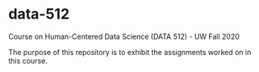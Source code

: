 # data-512
Course on Human-Centered Data Science (DATA 512) - UW Fall 2020

The purpose of this repository is to exhibit the assignments worked on in this course.
